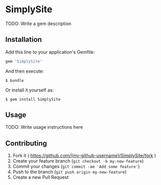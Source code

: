 # SimplySite

TODO: Write a gem description

## Installation

Add this line to your application's Gemfile:

```ruby
gem 'SimplySite'
```

And then execute:

    $ bundle

Or install it yourself as:

    $ gem install SimplySite

## Usage

TODO: Write usage instructions here

## Contributing

1. Fork it ( https://github.com/[my-github-username]/SimplySite/fork )
2. Create your feature branch (`git checkout -b my-new-feature`)
3. Commit your changes (`git commit -am 'Add some feature'`)
4. Push to the branch (`git push origin my-new-feature`)
5. Create a new Pull Request

